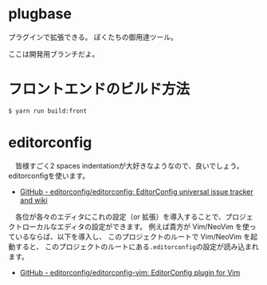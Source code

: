 # plugbase

プラグインで拡張できる。
ぼくたちの御用達ツール。

ここは開発用ブランチだよ。


# フロントエンドのビルド方法
```shell-session
$ yarn run build:front
```


# editorconfig
　皆様すごく2 spaces indentationが大好きなようなので、良いでしょう。
editorconfigを使います。

- [GitHub - editorconfig/editorconfig: EditorConfig universal issue tracker and wiki](https://github.com/editorconfig/editorconfig)

　各位が各々のエディタにこれの設定（or 拡張）を導入することで、プロジェクトローカルなエディタの設定ができます。
例えば貴方が Vim/NeoVim を使っているならば、以下を導入し、
このプロジェクトのルートで Vim/NeoVim を起動すると、
このプロジェクトのルートにある`.editorconfig`の設定が読み込まれます。

- [GitHub - editorconfig/editorconfig-vim: EditorConfig plugin for Vim](https://github.com/editorconfig/editorconfig-vim)
